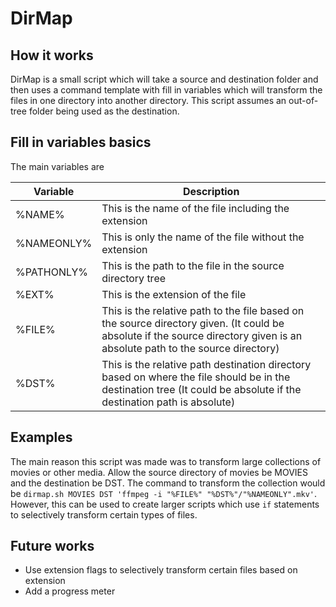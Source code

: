 <h1>DirMap</h1>

## How it works
DirMap is a small script which will take a source and destination folder and then uses a command template with fill in variables which will transform the files in one directory into another directory. This script assumes an out-of-tree folder being used as the destination.

## Fill in variables basics

The main variables are

<!-- %PATHONLY%, %EXT%, %NAME%, %NAMEONLY%, %FILE%, %DST% -->

| Variable | Description |
| -------- | ----------- |
| %NAME%   | This is the name of the file including the extension |
| %NAMEONLY% | This is only the name of the file without the extension |
| %PATHONLY% | This is the path to the file in the source directory tree |
| %EXT%       | This is the extension of the file                       |
| %FILE%      | This is the relative path to the file based on the source directory given. (It could be absolute if the source directory given is an absolute path to the source directory) |
| %DST%   | This is the relative path destination directory based on where the file should be in the destination tree (It could be absolute if the destination path is absolute) |

## Examples

The main reason this script was made was to transform large collections of movies or other media. Allow the source directory of movies be MOVIES and the destination be DST. The command to transform the collection would be `dirmap.sh MOVIES DST 'ffmpeg -i "%FILE%" "%DST%"/"%NAMEONLY".mkv'`. However, this can be used to create larger scripts which use `if` statements to selectively transform certain types of files.

## Future works

- Use extension flags to selectively transform certain files based on extension
- Add a progress meter

